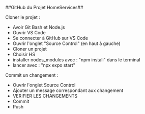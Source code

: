 ##GitHub du Projet HomeServices##


Cloner le projet : 
- Avoir Git Bash et Node.js
- Ouvrir VS Code
- Se connecter à GitHub sur VS Code
- Ouvrir l'onglet "Source Control" (en haut à gauche)
- Cloner un projet
- Choisir HS
- installer nodes_modules avec : "npm install" dans le terminal
- lancer avec : "npx expo start"


Commit un changement :
- Ouvrir l'onglet Source Control
- Ajouter un message correspondant aux changement
- VERIFIER LES CHANGEMENTS
- Commit
- Push

